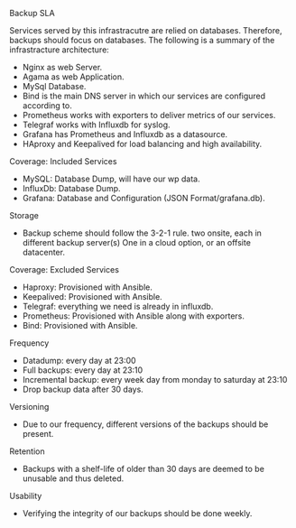 Backup SLA

Services served by this infrastracutre are relied on databases.
Therefore, backups should focus on databases.
The following is a summary of the infrastracture architecture:

- Nginx as web Server.
- Agama as web Application.
- MySql Database.
- Bind is the main DNS server in which our services are configured according to.
- Prometheus works with exporters to deliver metrics of our services.
- Telegraf works with Influxdb for syslog.
- Grafana has Prometheus and Influxdb as a datasource.
- HAproxy and Keepalived for load balancing and high availability.

Coverage: Included Services
- MySQL: Database Dump, will have our wp data.
- InfluxDb: Database Dump.
- Grafana: Database and Configuration (JSON Format/grafana.db).

Storage
- Backup scheme should follow the 3-2-1 rule.
two onsite, each in different backup server(s)
One in a cloud option, or an offsite datacenter.

Coverage: Excluded Services
- Haproxy: Provisioned with Ansible.
- Keepalived: Provisioned with Ansible.
- Telegraf: everything we need is already in influxdb.
- Prometheus: Provisioned with Ansible along with exporters.
- Bind: Provisioned with Ansible.

Frequency
- Datadump: every day at 23:00
- Full backups: every day at 23:10
- Incremental backup: every week day from monday to saturday at 23:10
- Drop backup data after 30 days.

Versioning
- Due to our frequency, different versions of the backups should be present.

Retention
- Backups with a shelf-life of older than 30 days are deemed to be unusable and thus deleted.

Usability
- Verifying the integrity of our backups should be done weekly.
